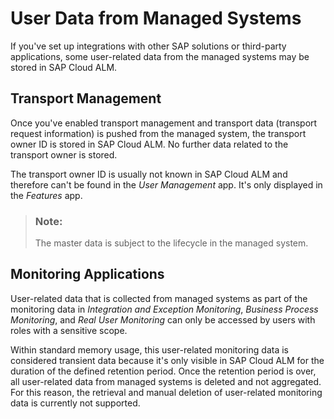 <!-- loio3ef5218bdec14b4d956b6a8c65c79b52 -->

# User Data from Managed Systems

If you've set up integrations with other SAP solutions or third-party applications, some user-related data from the managed systems may be stored in SAP Cloud ALM.



<a name="loio3ef5218bdec14b4d956b6a8c65c79b52__section_ttc_bgj_2tb"/>

## Transport Management

Once you've enabled transport management and transport data \(transport request information\) is pushed from the managed system, the transport owner ID is stored in SAP Cloud ALM. No further data related to the transport owner is stored.

The transport owner ID is usually not known in SAP Cloud ALM and therefore can't be found in the *User Management* app. It's only displayed in the *Features* app.

> ### Note:  
> The master data is subject to the lifecycle in the managed system.



<a name="loio3ef5218bdec14b4d956b6a8c65c79b52__section_fgg_jhx_gtb"/>

## Monitoring Applications

User-related data that is collected from managed systems as part of the monitoring data in *Integration and Exception Monitoring*, *Business Process Monitoring*, and *Real User Monitoring* can only be accessed by users with roles with a sensitive scope.

Within standard memory usage, this user-related monitoring data is considered transient data because it's only visible in SAP Cloud ALM for the duration of the defined retention period. Once the retention period is over, all user-related data from managed systems is deleted and not aggregated. For this reason, the retrieval and manual deletion of user-related monitoring data is currently not supported.

